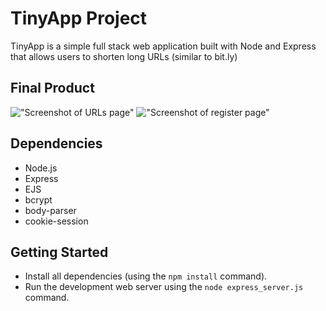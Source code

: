 # TinyApp Project
TinyApp is a simple full stack web application built with Node and Express that allows users to shorten long URLs (similar to bit.ly)

## Final Product
!["Screenshot of URLs page"](http://oi63.tinypic.com/29qgvnb.jpg)
!["Screenshot of register page"](http://oi67.tinypic.com/28mli6g.jpg)

## Dependencies
* Node.js
* Express
* EJS
* bcrypt
* body-parser
* cookie-session

## Getting Started
* Install all dependencies (using the `npm install` command).
* Run the development web server using the `node express_server.js` command.
